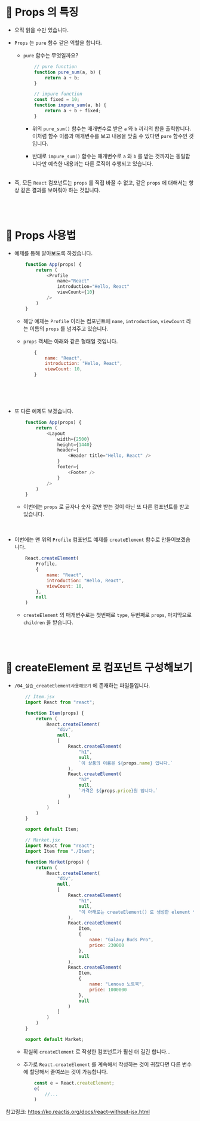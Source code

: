 # 🔔 Props 의 특징

- 오직 읽을 수만 있습니다.

- `Props` 는 `pure` 함수 같은 역할을 합니다.

    - `pure` 함수는 무엇일까요?
        ```js   
            // pure function
            function pure_sum(a, b) {
                return a + b;
            }

            // impure function
            const fixed = 10;
            function impure_sum(a, b) {
                return a + b + fixed;
            }
        ```
        - 위의 `pure_sum()` 함수는 매개변수로 받은 `a` 와 `b` 끼리의 합을 출력합니다. 이처럼 함수 이름과 매개변수를 보고 내용을 맞출 수 있다면 `pure` 함수인 것입니다. 

        - 반대로 `impure_sum()` 함수는 매개변수로 `a` 와 `b` 를 받는 것까지는 동일합니다만 예측한 내용과는 다른 로직이 수행되고 있습니다. <br/><br/>
- 즉, 모든 `React` 컴포넌트는 `props` 를 직접 바꿀 수 없고, 같은 `props` 에 대해서는 항상 같은 결과를 보여줘야 하는 것입니다. <br/><br/><br/><br/>

# 🔔 Props 사용법

- 예제를 통해 알아보도록 하겠습니다. 
    ```js
        function App(props) {
            return (
                <Profile
                    name="React"
                    introduction="Hello, React"
                    viewCount={10}
                />
            )
        }
    ```
    - 해당 예제는 `Profile` 이라는 컴포넌트에 `name`, `introduction`, `viewCount` 라는 이름의 `props` 를 넘겨주고 있습니다. 

    - `props` 객체는 아래와 같은 형태일 것입니다. 
        ```js
            {
                name: "React",
                introduction: "Hello, React",
                viewCount: 10,
            }
        ```
<br/><br/><br/>

- 또 다른 예제도 보겠습니다. 
    ```js
        function App(props) {
            return (
                <Layout
                    width={2500}
                    height={1440}
                    header={
                        <Header title="Hello, React" />
                    }
                    footer={
                        <Footer />
                    }
                />
            )
        }
    ```
    - 이번에는 `props` 로 글자나 숫자 값만 받는 것이 아닌 또 다른 컴포넌트를 받고 있습니다. <br/><br/><br/>

- 이번에는 맨 위의 `Profile` 컴포넌트 예제를 `createElement` 함수로 만들어보겠습니다.
    ```js
        React.createElement(
            Profile,
            {
                name: "React",
                introduction: "Hello, React",
                viewCount: 10,
            },
            null
        )
    ```
    - `createElement` 의 매개변수로는 첫번째로 `type`, 두번째로 `props`, 마지막으로 `children` 을 받습니다. <br/><br/><br/><br/>

# 🔔 createElement 로 컴포넌트 구성해보기

- `/04_실습_createElement사용해보기` 에 존재하는 파일들입니다. 
    ```js
        // Item.jsx
        import React from "react";

        function Item(props) {
            return (
                React.createElement(
                    "div",
                    null,
                    [
                        React.createElement(
                            "h1",
                            null,
                            `이 상품의 이름은 ${props.name} 입니다.`
                        ),
                        React.createElement(
                            "h2",
                            null,
                            `가격은 ${props.price}원 입니다.`
                        )
                    ]
                )
            )
        }

        export default Item;
    ```
    ```js
        // Market.jsx
        import React from "react";
        import Item from "./Item";

        function Market(props) {
            return (
                React.createElement(
                    "div",
                    null,
                    [
                        React.createElement(
                            "h1",
                            null,
                            "이 아래로는 createElement() 로 생성한 element 입니다."
                        ),
                        React.createElement(
                            Item,
                            {
                                name: "Galaxy Buds Pro",
                                price: 230000
                            },
                            null
                        ),
                        React.createElement(
                            Item,
                            {
                                name: "Lenovo 노트북",
                                price: 1000000
                            },
                            null
                        )
                    ]
                )
            )
        }

        export default Market;
    ```
    - 확실히 `createElement` 로 작성한 컴포넌트가 훨신 더 길긴 합니다...

    - 추가로 `React.createElement` 를 계속해서 작성하는 것이 귀찮다면 다른 변수에 할당해서 줄여쓰는 것이 가능합니다.
        ```js
            const e = React.createElement;
            e(
                //...
            )
        ```

참고링크: https://ko.reactjs.org/docs/react-without-jsx.html